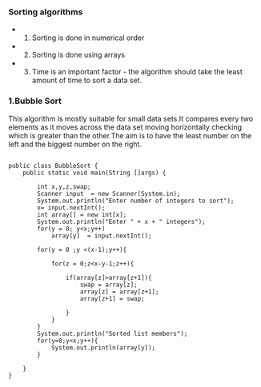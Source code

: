 
### Sorting algorithms  

* 1. Sorting is done in numerical order
* 2.  Sorting is done using arrays
* 3. Time is an important factor - the algorithm should take the least amount of time to sort a data set.

### 1.Bubble Sort

 This algorithm is mostly suitable  for small data sets.It compares every two elements as it moves across the data set moving horizontally checking which is greater than the other.The aim is to have the least number on the left and the biggest number on the right.


```

public class BubbleSort {
    public static void main(String []args) {

        int x,y,z,swap;
        Scanner input  = new Scanner(System.in);
        System.out.println("Enter number of integers to sort");
        x= input.nextInt();
        int array[] = new int[x];
        System.out.println("Enter " + x + " integers");
        for(y = 0; y<x;y++)
            array[y]  = input.nextInt();

        for(y = 0 ;y <(x-1);y++){

            for(z = 0;z<x-y-1;z++){

                if(array[z]>array[z+1]){
                    swap = array[z];
                    array[z] = array[z+1];
                    array[z+1] = swap;

                }
            }
        }
        System.out.println("Sorted list members");
        for(y=0;y<x;y++){
            System.out.println(array[y]);
        }

    }
}

```
